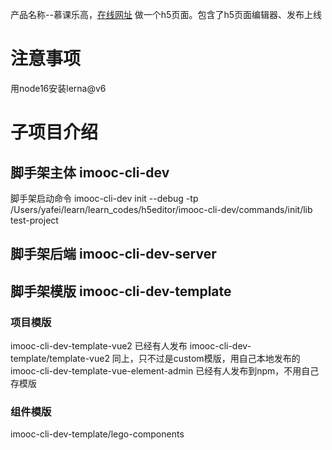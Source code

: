 产品名称--慕课乐高，[在线网址](https://www.imooc-lego.com/)
做一个h5页面。包含了h5页面编辑器、发布上线


# 注意事项
用node16安装lerna@v6


# 子项目介绍
## 脚手架主体 imooc-cli-dev
脚手架启动命令 imooc-cli-dev init --debug -tp /Users/yafei/learn/learn_codes/h5editor/imooc-cli-dev/commands/init/lib test-project
## 脚手架后端 imooc-cli-dev-server
## 脚手架模版 imooc-cli-dev-template
### 项目模版
imooc-cli-dev-template-vue2 已经有人发布
imooc-cli-dev-template/template-vue2  同上，只不过是custom模版，用自己本地发布的
imooc-cli-dev-template-vue-element-admin 已经有人发布到npm，不用自己存模版
### 组件模版
imooc-cli-dev-template/lego-components
